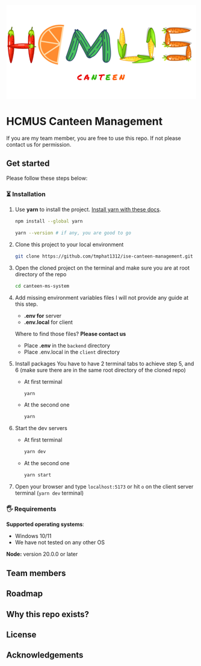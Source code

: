 ![HCMUS Canteen management system logo](./images/logo-light.png)

# HCMUS Canteen Management

If you are my team member, you are free to use this repo. If not please contact us for permission.

## Get started

Please follow these steps below:

### ⏳ Installation

1. Use **yarn** to install the project. [Install yarn with these docs](https://yarnpkg.com/lang/en/docs/install/).

   ```bash
   npm install --global yarn
   ```

   ```bash
   yarn --version # if any, you are good to go
   ```

2. Clone this project to your local environment
   ```bash
   git clone https://github.com/tmphat1312/ise-canteen-management.git canteen-mg-system
   ```
3. Open the cloned project on the terminal and make sure you are at root directory of the repo
   ```bash
   cd canteen-ms-system
   ```
4. Add missing environment variables files
   I will not provide any guide at this step.

   - **.env for** server
   - **.env.local** for client

   Where to find those files? **Please contact us**

   - Place **.env** in the `backend` directory
   - Place .env.local in the `client` directory

5. Install packages
   You have to have 2 terminal tabs to achieve step 5, and 6 (make sure there are in the same root directory of the cloned repo)
   - At first terminal
     ```bash
     yarn
     ```
   - At the second one
     ```bash
     yarn
     ```
6. Start the dev servers
   - At first terminal
     ```bash
     yarn dev
     ```
   - At the second one
     ```bash
     yarn start
     ```
7. Open your browser and type `localhost:5173` or hit `o` on the client server terminal (`yarn dev` terminal)

### 🖐 Requirements

**Supported operating systems**:

- Windows 10/11
- We have not tested on any other OS

**Node:** version 20.0.0 or later

## Team members

## Roadmap

## Why this repo exists?

## License

## Acknowledgements
